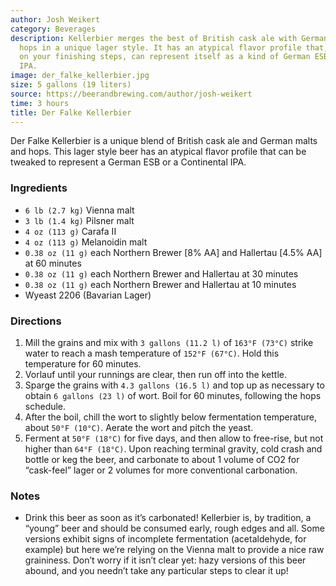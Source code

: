 ```yaml
---
author: Josh Weikert
category: Beverages
description: Kellerbier merges the best of British cask ale with German malts and
  hops in a unique lager style. It has an atypical flavor profile that, depending
  on your finishing steps, can represent itself as a kind of German ESB or a Continental
  IPA.
image: der_falke_kellerbier.jpg
size: 5 gallons (19 liters)
source: https://beerandbrewing.com/author/josh-weikert
time: 3 hours
title: Der Falke Kellerbier
---
```

Der Falke Kellerbier is a unique blend of British cask ale and German malts and hops. This lager style beer has an atypical flavor profile that can be tweaked to represent a German ESB or a Continental IPA.

### Ingredients

* `6 lb (2.7 kg)` Vienna malt
* `3 lb (1.4 kg)` Pilsner malt
* `4 oz (113 g)` Carafa II
* `4 oz (113 g)` Melanoidin malt
* `0.38 oz (11 g)` each Northern Brewer [8% AA] and Hallertau [4.5% AA] at 60 minutes
* `0.38 oz (11 g)` each Northern Brewer and Hallertau at 30 minutes
* `0.38 oz (11 g)` each Northern Brewer and Hallertau at 10 minutes
* Wyeast 2206 (Bavarian Lager)

### Directions

1. Mill the grains and mix with `3 gallons (11.2 l)` of `163°F (73°C)` strike water to reach a mash temperature of `152°F (67°C)`. Hold this temperature for 60 minutes.
2. Vorlauf until your runnings are clear, then run off into the kettle.
3. Sparge the grains with `4.3 gallons (16.5 l)` and top up as necessary to obtain `6 gallons (23 l)` of wort. Boil for 60 minutes, following the hops schedule.
4. After the boil, chill the wort to slightly below fermentation temperature, about `50°F (10°C)`. Aerate the wort and pitch the yeast.
5. Ferment at `50°F (18°C)` for five days, and then allow to free-rise, but not higher than `64°F (18°C)`. Upon reaching terminal gravity, cold crash and bottle or keg the beer, and carbonate to about 1 volume of CO2 for “cask-feel” lager or 2 volumes for more conventional carbonation.

### Notes

- Drink this beer as soon as it’s carbonated! Kellerbier is, by tradition, a “young” beer and should be consumed early, rough edges and all. Some versions exhibit signs of incomplete fermentation (acetaldehyde, for example) but here we’re relying on the Vienna malt to provide a nice raw graininess. Don’t worry if it isn’t clear yet: hazy versions of this beer abound, and you needn’t take any particular steps to clear it up!